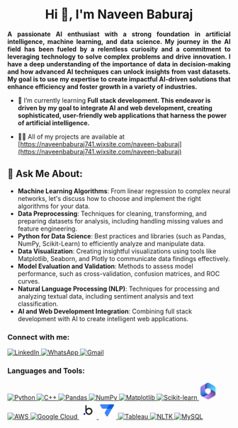 <h1 align="center">Hi 👋, I'm Naveen Baburaj</h1>

<p align="justify">
<strong>
A passionate AI enthusiast with a strong foundation in artificial intelligence, machine learning, and data science. My journey in the AI field has been fueled by a relentless curiosity and a commitment to leveraging technology to solve complex problems and drive innovation. I have a deep understanding of the importance of data in decision-making and how advanced AI techniques can unlock insights from vast datasets. My goal is to use my expertise to create impactful AI-driven solutions that enhance efficiency and foster growth in a variety of industries.
</strong>
</p>


- 🌱 I’m currently learning **Full stack development. This endeavor is driven by my goal to integrate AI and web development, creating sophisticated, user-friendly web applications that harness the power of artificial intelligence.**

- 👨‍💻 All of my projects are available at [https://naveenbaburaj741.wixsite.com/naveen-baburaj](https://naveenbaburaj741.wixsite.com/naveen-baburaj)

 <h2>💬 Ask Me About:</h2>
<ul>
  <li><strong>Machine Learning Algorithms</strong>: From linear regression to complex neural networks, let's discuss how to choose and implement the right algorithms for your data.</li>
  <li><strong>Data Preprocessing</strong>: Techniques for cleaning, transforming, and preparing datasets for analysis, including handling missing values and feature engineering.</li>
  <li><strong>Python for Data Science</strong>: Best practices and libraries (such as Pandas, NumPy, Scikit-Learn) to efficiently analyze and manipulate data.</li>
  <li><strong>Data Visualization</strong>: Creating insightful visualizations using tools like Matplotlib, Seaborn, and Plotly to communicate data findings effectively.</li>
  <li><strong>Model Evaluation and Validation</strong>: Methods to assess model performance, such as cross-validation, confusion matrices, and ROC curves.</li>
  <li><strong>Natural Language Processing (NLP)</strong>: Techniques for processing and analyzing textual data, including sentiment analysis and text classification.</li>
  <li><strong>AI and Web Development Integration</strong>: Combining full stack development with AI to create intelligent web applications.</li>
</ul>




### Connect with me:

<a href="https://www.linkedin.com/in/connectnav/" target="_blank">
  <img src="https://upload.wikimedia.org/wikipedia/commons/c/ca/LinkedIn_logo_initials.png" alt="LinkedIn" height="40" width="40" />
</a>
<a href="https://wa.me/447810269759" target="_blank">
  <img src="https://upload.wikimedia.org/wikipedia/commons/6/6b/WhatsApp.svg" alt="WhatsApp" height="40" width="40" />
</a>
<a href="mailto:naveenbaburaj741@gmail.com" target="_blank">
  <img src="https://upload.wikimedia.org/wikipedia/commons/4/4e/Gmail_Icon.png" alt="Gmail" height="40" width="40" />
</a>


<p align="left">
</p>


### Languages and Tools:

<a href="https://www.python.org/" target="_blank">
  <img src="https://www.vectorlogo.zone/logos/python/python-icon.svg" alt="Python" height="40" width="40"/>
</a>
<a href="https://isocpp.org/" target="_blank">
  <img src="https://upload.wikimedia.org/wikipedia/commons/1/18/ISO_C%2B%2B_Logo.svg" alt="C++" height="40" width="40"/>
</a>
<a href="https://pandas.pydata.org/" target="_blank">
  <img src="https://upload.wikimedia.org/wikipedia/commons/e/ed/Pandas_logo.svg" alt="Pandas" height="40" width="40"/>
</a>
<a href="https://numpy.org/" target="_blank">
  <img src="https://upload.wikimedia.org/wikipedia/commons/3/31/NumPy_logo_2020.svg" alt="NumPy" height="40" width="40"/>
</a>
<a href="https://matplotlib.org/" target="_blank">
  <img src="https://upload.wikimedia.org/wikipedia/commons/8/84/Matplotlib_icon.svg" alt="Matplotlib" height="40" width="40"/>
</a>
<a href="https://scikit-learn.org/" target="_blank">
  <img src="https://upload.wikimedia.org/wikipedia/commons/0/05/Scikit_learn_logo_small.svg" alt="Scikit-learn" height="40" width="40"/>
</a>
<a href="https://www.microsoft.com/en/microsoft-365" target="_blank">
  <img src="https://github.com/Naveen-Baburaj/Naveen-Baburaj/blob/main/Support%20Files/office.webp" alt="Microsoft Office" height="40" width="40"/>
</a>
<a href="https://aws.amazon.com/" target="_blank">
  <img src="https://upload.wikimedia.org/wikipedia/commons/9/93/Amazon_Web_Services_Logo.svg" alt="AWS" height="40" width="40"/>
</a>
<a href="https://cloud.google.com/" target="_blank">
  <img src="https://upload.wikimedia.org/wikipedia/commons/5/51/Google_Cloud_logo.svg" alt="Google Cloud" height="40" width="40"/>
</a>
<a href="https://bubble.io/" target="_blank">
 <img src="https://github.com/Naveen-Baburaj/Naveen-Baburaj/blob/main/Support%20Files/bubble.webp" alt="Logo" width="40"/>
</a>
<a href="https://www.google.com/appsheet/" target="_blank">
  <img src="https://github.com/Naveen-Baburaj/Naveen-Baburaj/blob/main/Support%20Files/appsheet.webp" alt="AppSheet" height="40" width="40"/>
</a>
<a href="https://www.tableau.com/" target="_blank">
  <img src="https://upload.wikimedia.org/wikipedia/en/0/0e/Tableau_Logo.png" alt="Tableau" height="40" width="40"/>
</a>
<a href="https://www.nltk.org/" target="_blank">
  <img src="https://upload.wikimedia.org/wikipedia/commons/8/8c/NLTK_logo.png" alt="NLTK" height="40" width="40"/>
</a>
<a href="https://www.mysql.com/" target="_blank">
  <img src="https://www.vectorlogo.zone/logos/mysql/mysql-official.svg" alt="MySQL" height="40" width="40"/>
</a>
